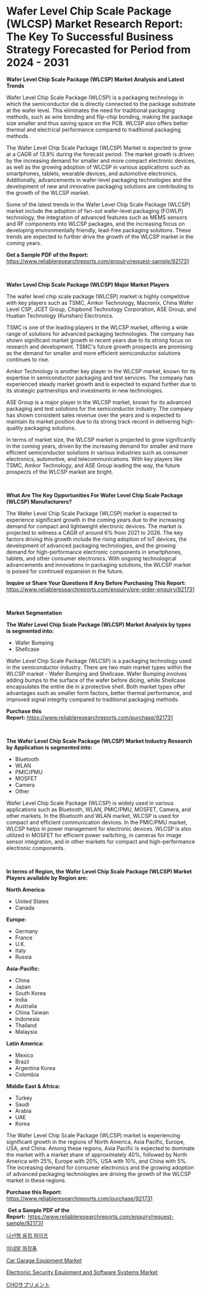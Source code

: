 <p><h1>Wafer Level Chip Scale Package (WLCSP) Market Research Report: The Key To Successful Business Strategy Forecasted for Period from 2024 - 2031</h1></p><p><strong>Wafer Level Chip Scale Package (WLCSP) Market Analysis and Latest Trends</strong></p>
<p><p>Wafer Level Chip Scale Package (WLCSP) is a packaging technology in which the semiconductor die is directly connected to the package substrate at the wafer level. This eliminates the need for traditional packaging methods, such as wire bonding and flip-chip bonding, making the package size smaller and thus saving space on the PCB. WLCSP also offers better thermal and electrical performance compared to traditional packaging methods.</p><p>The Wafer Level Chip Scale Package (WLCSP) Market is expected to grow at a CAGR of 13.9% during the forecast period. The market growth is driven by the increasing demand for smaller and more compact electronic devices, as well as the growing adoption of WLCSP in various applications such as smartphones, tablets, wearable devices, and automotive electronics. Additionally, advancements in wafer-level packaging technologies and the development of new and innovative packaging solutions are contributing to the growth of the WLCSP market.</p><p>Some of the latest trends in the Wafer Level Chip Scale Package (WLCSP) market include the adoption of fan-out wafer-level packaging (FOWLP) technology, the integration of advanced features such as MEMS sensors and RF components into WLCSP packages, and the increasing focus on developing environmentally friendly, lead-free packaging solutions. These trends are expected to further drive the growth of the WLCSP market in the coming years.</p></p>
<p><strong>Get a Sample PDF of the Report:&nbsp;</strong> <a href="https://www.reliableresearchreports.com/enquiry/request-sample/921731">https://www.reliableresearchreports.com/enquiry/request-sample/921731</a></p>
<p>&nbsp;</p>
<p><strong>Wafer Level Chip Scale Package (WLCSP) Major Market Players</strong></p>
<p><p>The wafer level chip scale package (WLCSP) market is highly competitive with key players such as TSMC, Amkor Technology, Macronix, China Wafer Level CSP, JCET Group, Chipbond Technology Corporation, ASE Group, and Huatian Technology (Kunshan) Electronics. </p><p>TSMC is one of the leading players in the WLCSP market, offering a wide range of solutions for advanced packaging technologies. The company has shown significant market growth in recent years due to its strong focus on research and development. TSMC's future growth prospects are promising as the demand for smaller and more efficient semiconductor solutions continues to rise.</p><p>Amkor Technology is another key player in the WLCSP market, known for its expertise in semiconductor packaging and test services. The company has experienced steady market growth and is expected to expand further due to its strategic partnerships and investments in new technologies.</p><p>ASE Group is a major player in the WLCSP market, known for its advanced packaging and test solutions for the semiconductor industry. The company has shown consistent sales revenue over the years and is expected to maintain its market position due to its strong track record in delivering high-quality packaging solutions.</p><p>In terms of market size, the WLCSP market is projected to grow significantly in the coming years, driven by the increasing demand for smaller and more efficient semiconductor solutions in various industries such as consumer electronics, automotive, and telecommunications. With key players like TSMC, Amkor Technology, and ASE Group leading the way, the future prospects of the WLCSP market are bright.</p></p>
<p>&nbsp;</p>
<p><strong>What Are The Key Opportunities For Wafer Level Chip Scale Package (WLCSP) Manufacturers?</strong></p>
<p><p>The Wafer Level Chip Scale Package (WLCSP) market is expected to experience significant growth in the coming years due to the increasing demand for compact and lightweight electronic devices. The market is projected to witness a CAGR of around 6% from 2021 to 2026. The key factors driving this growth include the rising adoption of IoT devices, the development of advanced packaging technologies, and the growing demand for high-performance electronic components in smartphones, tablets, and other consumer electronics. With ongoing technological advancements and innovations in packaging solutions, the WLCSP market is poised for continued expansion in the future.</p></p>
<p><strong>Inquire or Share Your Questions If Any Before Purchasing This Report:</strong> <a href="https://www.reliableresearchreports.com/enquiry/pre-order-enquiry/921731">https://www.reliableresearchreports.com/enquiry/pre-order-enquiry/921731</a></p>
<p>&nbsp;</p>
<p><strong>Market Segmentation</strong></p>
<p><strong>The Wafer Level Chip Scale Package (WLCSP) Market Analysis by types is segmented into:</strong></p>
<p><ul><li>Wafer Bumping</li><li>Shellcase</li></ul></p>
<p><p>Wafer Level Chip Scale Package (WLCSP) is a packaging technology used in the semiconductor industry. There are two main market types within the WLCSP market - Wafer Bumping and Shellcase. Wafer Bumping involves adding bumps to the surface of the wafer before dicing, while Shellcase encapsulates the entire die in a protective shell. Both market types offer advantages such as smaller form factors, better thermal performance, and improved signal integrity compared to traditional packaging methods.</p></p>
<p><strong>Purchase this Report:&nbsp;</strong><a href="https://www.reliableresearchreports.com/purchase/921731">https://www.reliableresearchreports.com/purchase/921731</a></p>
<p>&nbsp;</p>
<p><strong>The Wafer Level Chip Scale Package (WLCSP) Market Industry Research by Application is segmented into:</strong></p>
<p><ul><li>Bluetooth</li><li>WLAN</li><li>PMIC/PMU</li><li>MOSFET</li><li>Camera</li><li>Other</li></ul></p>
<p><p>Wafer Level Chip Scale Package (WLCSP) is widely used in various applications such as Bluetooth, WLAN, PMIC/PMU, MOSFET, Camera, and other markets. In the Bluetooth and WLAN market, WLCSP is used for compact and efficient communication devices. In the PMIC/PMU market, WLCSP helps in power management for electronic devices. WLCSP is also utilized in MOSFET for efficient power switching, in cameras for image sensor integration, and in other markets for compact and high-performance electronic components.</p></p>
<p>&nbsp;</p>
<p><strong>In terms of Region, the Wafer Level Chip Scale Package (WLCSP) Market Players available by Region are:</strong></p>
<p>
    <p> <strong> North America: </strong>
        <ul>
            <li>United States</li>
            <li>Canada</li>
        </ul>
        </p> 
    <p> <strong> Europe: </strong>
        <ul>
            <li>Germany</li>
            <li>France</li>
            <li>U.K.</li>
            <li>Italy</li>
            <li>Russia</li>
        </ul>
        </p> 
    <p> <strong> Asia-Pacific: </strong>
        <ul>
            <li>China</li>
            <li>Japan</li>
            <li>South Korea</li>
            <li>India</li>
            <li>Australia</li>
            <li>China Taiwan</li>
            <li>Indonesia</li>
            <li>Thailand</li>
            <li>Malaysia</li>
        </ul>
        </p> 
    <p> <strong> Latin America: </strong>
        <ul>
            <li>Mexico</li>
            <li>Brazil</li>
            <li>Argentina Korea</li>
            <li>Colombia</li>
        </ul>
        </p> 
    <p> <strong> Middle East & Africa: </strong>
        <ul>
            <li>Turkey</li>
            <li>Saudi</li>
            <li>Arabia</li>
            <li>UAE</li>
            <li>Korea</li>
        </ul>
    </p>
    </p>
<p><p>The Wafer Level Chip Scale Package (WLCSP) market is experiencing significant growth in the regions of North America, Asia Pacific, Europe, USA, and China. Among these regions, Asia Pacific is expected to dominate the market with a market share of approximately 40%, followed by North America with 25%, Europe with 20%, USA with 10%, and China with 5%. The increasing demand for consumer electronics and the growing adoption of advanced packaging technologies are driving the growth of the WLCSP market in these regions.</p></p>
<p><strong>Purchase this Report: </strong><a href="https://www.reliableresearchreports.com/purchase/921731">https://www.reliableresearchreports.com/purchase/921731</a></p>
<p>&nbsp;<strong>Get a Sample PDF of the Report:&nbsp;&nbsp;</strong><a href="https://www.reliableresearchreports.com/enquiry/request-sample/921731">https://www.reliableresearchreports.com/enquiry/request-sample/921731</a></p>
<p><strong></strong></p>
<p><p><a href="https://github.com/lzuwsfreyoq70/Market-Research-Report-List-1/blob/main/817006211687.md">나선형 용접 파이프</a></p><p><a href="https://github.com/TrevorKruvalis5678/Market-Research-Report-List-1/blob/main/733516211688.md">미네랄 화장품</a></p><p><a href="https://issuu.com/reportprime-2/docs/car-garage-equipment-market-size-2030.pptx">Car Garage Equipment Market</a></p><p><a href="https://github.com/zjyglelu/Market-Research-Report-List-2/blob/main/electronic-security-equipment-and-software-systems-market.md">Electronic Security Equipment and Software Systems Market</a></p><p><a href="https://github.com/avwofrml53535/Market-Research-Report-List-1/blob/main/816197912490.md">CHOサプリメント</a></p></p>